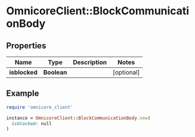 # OmnicoreClient::BlockCommunicationBody

## Properties

| Name | Type | Description | Notes |
| ---- | ---- | ----------- | ----- |
| **isblocked** | **Boolean** |  | [optional] |

## Example

```ruby
require 'omnicore_client'

instance = OmnicoreClient::BlockCommunicationBody.new(
  isblocked: null
)
```

